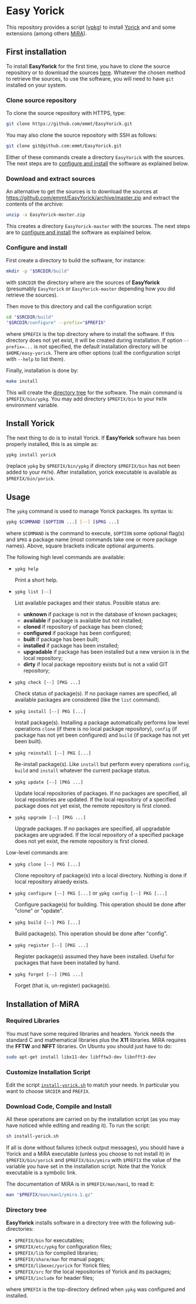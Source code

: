 # Easy Yorick

This repository provides a script ([ypkg](./ypkg)) to install
[Yorick](https://github.com/dhmunro/yorick) and and some extensions (among
others [MiRA](https://github.com/emmt/MiRA)).


## First installation

To install **EasyYorick** for the first time, you have to clone the source
repository or to download the sources
[here](https://github.com/emmt/EasyYorick/archive/master.zip).  Whatever the
chosen method to retrieve the sources, to use the software, you will need to
have `git` installed on your system.


### Clone source repository

To clone the source repository with HTTPS, type:

```sh
git clone https://github.com/emmt/EasyYorick.git
```

You may also clone the source repository with SSH as follows:

```sh
git clone git@github.com:emmt/EasyYorick.git
```

Either of these commands create a directory `EasyYorick` with the sources.  The
next steps are to [configure and install](#configure-and-install) the software
as explained below.


### Download and extract sources

An alternative to get the sources is to download  the
sources at https://github.com/emmt/EasyYorick/archive/master.zip
and extract the contents of the archive:

```sh
unzip -a EasyYorick-master.zip
```

This creates a directory `EasyYorick-master` with the sources.  The next steps
are to [configure and install](#configure-and-install) the software as
explained below.


### Configure and install

First create a directory to build the software, for instance:

```sh
mkdir -p "$SRCDIR/build"
```

with `$SRCDIR` the directory where are the sources of **EasyYorick**
(presumably `EasyYorick` or `EasyYorick-master` depending how you did retrieve
the sources).

Then move to this directory and call the configuration script:

```sh
cd "$SRCDIR/build"
"$SRCDIR/configure" --prefix="$PREFIX"
```

where `$PREFIX` is the top directory where to install the software.  If this
directory does not yet exist, it will be created during installation.  If
option `--prefix=...` is not specified, the default installation directory will
be `$HOME/easy-yorick`.  There are other options (call the configuration script
with `--help` to list them).

Finally, installation is done by:

```sh
make install
```

This will create the [directory tree](#directory-tree) for the software.  The
main command is `$PREFIX/bin/ypkg`.  You may add directory `$PREFIX/bin` to
your `PATH` environment variable.


## Install Yorick

The next thing to do is to install Yorick.  If **EasyYorick** software has been
properly installed, this is as simple as:

```sh
ypkg install yorick
```

(replace `ypkg` by `$PREFIX/bin/ypkg` if directory `$PREFIX/bin` has not been
added to your `PATH`).  After installation, yorick executable is available
as `$PREFIX/bin/yorick`.


## Usage

The `ypkg` command is used to manage Yorick packages.  Its syntax is:

```sh
ypkg $COMMAND [$OPTION ...] [--] [$PKG ...]
```

where `$COMMAND` is the command to execute, `$OPTION` some optional flag(s) and
`$PKG` a package name (most commands take one or more package names).  Above,
square brackets indicate optional arguments.

The following high level commands are available:

- `ypkg help`

  Print a short help.

- `ypkg list [--]`

  List available packages and their status.  Possible status are:
  - **unknown** if package is not in the database of known packages;
  - **available** if package is available but not installed;
  - **cloned** if repository of package has been cloned;
  - **configured** if package has been configured;
  - **built** if package has been built;
  - **installed** if package has been installed;
  - **upgradable** if package has been installed but a new version is
    in the local repository;
  - **dirty** if local package repository exists but is not a valid
    GIT repository;

- `ypkg check [--] [PKG ...]`

  Check status of package(s).  If no package names are specified, all available
  packages are considered (like the `list` command).

- `ypkg install [--] PKG [...]`

  Install package(s).  Installing a package automatically performs low level
  operations `clone` (if there is no local package repository), `config` (if
  package has not yet been configured) and `build` (if package has not yet been
  built).

- `ypkg reinstall [--] PKG [...]`

  Re-install package(s).  Like `install` but perform every operations `config`,
  `build` and `install` whatever the current package status.

- `ypkg update [--] [PKG ...]`

  Update local repositories of packages.  If no packages are specified, all
  local repositories are updated.  If the local repository of a specified
  package does not yet exist, the remote repository is first cloned.

- `ypkg upgrade [--] [PKG ...]`

  Upgrade packages.  If no packages are specified, all upgradable packages are
  upgraded.  If the local repository of a specified package does not yet exist,
  the remote repository is first cloned.


Low-level commands are:

- `ypkg clone [--] PKG [...]`

  Clone repository of package(s) into a local directory.  Nothing is done if
  local repository alraedy exists.

- `ypkg configure [--] PKG [...]` or `ypkg config [--] PKG [...]`

  Configure package(s) for building.  This operation should be done after
  "clone" or "opdate".

- `ypkg build [--] PKG [...]`

  Build package(s).  This operation should be done after "config".

- `ypkg register [--] [PKG ...]`

  Register package(s) assumed they have been installed.  Useful for packages
  that have been installed by hand.

- `ypkg forget [--] [PKG ...]`

  Forget (that is, un-register) package(s).


## Installation of MiRA

### Required Libraries

You must have some required libraries and headers.  Yorick needs the standard C
and mathematical libraries plus the **X11** libraries.  MiRA requires the
**FFTW** and **NFFT** libraries.  On Ubuntu you should just have to do:

```sh
sudo apt-get install libx11-dev libfftw3-dev libnfft3-dev
```

### Customize Installation Script

Edit the script [`install-yorick.sh`](./install-yorick.sh) to match your needs.
In particular you want to choose `SRCDIR` and `PREFIX`.


### Download Code, Compile and Install

All these operations are carried on by the installation script (as you may have
noticed while editing and reading it).  To  run the script:

```sh
sh install-yorick.sh
```

If all is done without failures (check output messages), you should have a
Yorick and a MiRA executable (unless you choose to not install it) in
`$PREFIX/bin/yorick` and `$PREFIX/bin/ymira` with `$PREFIX` the value of the
variable you have set in the installation script.  Note that the Yorick
executable is a symbolic link.

The documentation of MiRA is in `$PREFIX/man/man1`, to read it:

```sh
man "$PREFIX/man/man1/ymira.1.gz"
```


### Directory tree

**EasyYorick** installs software in a directory tree with the following
sub-directories:

- `$PREFIX/bin` for executables;
- `$PREFIX/etc/ypkg` for configuration files;
- `$PREFIX/lib` for compiled libraries;
- `$PREFIX/share/man` for manual pages;
- `$PREFIX/libexec/yorick` for Yorick files;
- `$PREFIX/src` for the local repositories of Yorick and its packages;
- `$PREFIX/include` for header files;

where `$PREFIX` is the top-directory defined when `ypkg` was configured and
installed.
